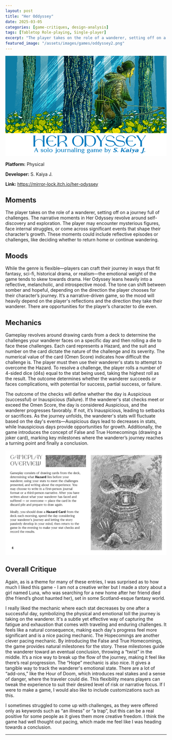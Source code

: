 ```yaml
---
layout: post
title: "Her Oddyssey"
date: 2025-03-05
categories: [game-critiques, design-analysis]
tags: [Tabletop Role-playing, Single-player]
excerpt: "The player takes on the role of a wanderer, setting off on a journey full of challenges. The narrative moments in Her Odyssey revolve around self-discovery and exploration."
featured_image: "/assets/images/games/oddyssey2.png"
---
```


![Last Tea Shop](/assets/images/games/oddyssey2.png)

**Platform:** Physical  

**Developer:** S. Kaiya J.

**Link:** https://mirror-lock.itch.io/her-odyssey

## Moments
The player takes on the role of a wanderer, setting off on a journey full of challenges. The narrative moments in Her Odyssey revolve around self-discovery and exploration. The player may encounter mysterious figures, face internal struggles, or come across significant events that shape their character’s growth. These moments could include reflective episodes or challenges, like deciding whether to return home or continue wandering. 


## Moods
While the genre is flexible—players can craft their journey in ways that fit fantasy, sci-fi, historical drama, or realism—the emotional weight of the game tends to skew towards drama. Her Odyssey leans heavily into a reflective, melancholic, and introspective mood. The tone can shift between somber and hopeful, depending on the direction the player chooses for their character’s journey. It’s a narrative-driven game, so the mood will heavily depend on the player's reflections and the direction they take their wanderer. There are opportunities for the player’s character to die even.


## Mechanics 
Gameplay revolves around drawing cards from a deck to determine the challenges your wanderer faces on a specific day and then rolling a die to face these challenges. Each card represents a Hazard, and the suit and number on the card dictate the nature of the challenge and its severity. The numerical value of the card (Omen Score) indicates how difficult the challenge is. The player must then use their wanderer's stats to attempt to overcome the Hazard. To resolve a challenge, the player rolls a number of 4-sided dice (d4s) equal to the stat being used, taking the highest roll as the result. The outcome determines whether the wanderer succeeds or faces complications, with potential for success, partial success, or failure.

The outcome of the checks will define whether the day is Auspicious (successful) or Inauspicious (failure). If the wanderer's stat checks meet or exceed the Omen Score, the day is considered Auspicious, and the wanderer progresses favorably. If not, it’s Inauspicious, leading to setbacks or sacrifices. As the journey unfolds, the wanderer's stats will fluctuate based on the day's events—Auspicious days lead to decreases in stats, while Inauspicious days provide opportunities for growth. Additionally, the game introduces the concept of False and True Homecomings (drawing a joker card), marking key milestones where the wanderer’s journey reaches a turning point and finally a conclusion.


![Last Tea Shop](/assets/images/games/oddyssey.jpg)

## Overall Critique 
Again, as is a theme for many of these entries, I was surprised as to how much I liked this game - I am not a creative writer but I made a story about a girl named Luna, who was searching for a new home after her friend died (the friend’s ghost haunted her), set in some Scotland-esque fantasy world. 

I really liked the mechanic where each stat decreases by one after a successful day, symbolizing the physical and emotional toll the journey is taking on the wanderer. It's a subtle yet effective way of capturing the fatigue and exhaustion that comes with traveling and enduring challenges. It feels like a natural consequence, making each day's progress feel more significant and is a nice pacing mechanic. The Hopecomings are another clever pacing mechanic. By introducing the False and True Homecomings, the game provides natural milestones for the story. These milestones guide the wanderer toward an eventual conclusion, throwing a “twist” in the middle. It’s a nice way to break up the flow of the journey, making it feel like there’s real progression. 
The “Hope” mechanic is also nice. It gives a tangible way to track the wanderer's emotional state. There are a lot of “add-ons,” like the Hour of Doom, which introduces real stakes and a sense of danger, where the traveler could die. This flexibility means players can tweak the experience to suit their desired level of risk or narrative focus. If I were to make a game, I would also like to include customizations such as this.

I sometimes struggled to come up with challenges, as they were offered only as keywords such as “an illness” or “a trap”, but this can be a real positive for some people as it gives them more creative freedom. I think the game had well thought out pacing, which made me feel like I was heading towards a conclusion.







---